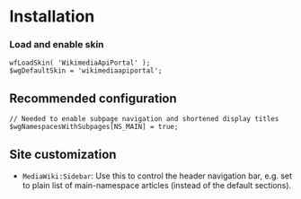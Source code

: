 # Installation

### Load and enable skin

	wfLoadSkin( 'WikimediaApiPortal' );
	$wgDefaultSkin = 'wikimediaapiportal';

## Recommended configuration

	// Needed to enable subpage navigation and shortened display titles
	$wgNamespacesWithSubpages[NS_MAIN] = true;

## Site customization

* `MediaWiki:Sidebar`: Use this to control the header navigation bar,
  e.g. set to plain list of main-namespace articles (instead of the default sections).
